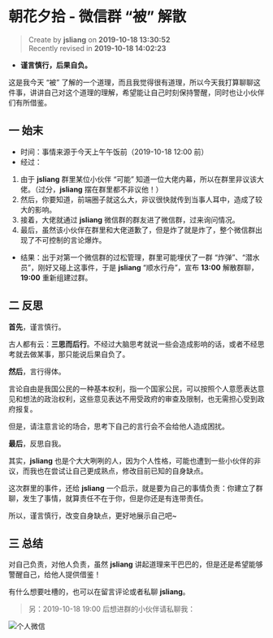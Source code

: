朝花夕拾 - 微信群 “被” 解散
===

> Create by **jsliang** on **2019-10-18 13:30:52**  
> Recently revised in **2019-10-18 14:02:23**

* **谨言慎行，后果自负。**

这是我今天 “被” 了解的一个道理，而且我觉得很有道理，所以今天我打算聊聊这件事，讲讲自己对这个道理的理解，希望能让自己时刻保持警醒，同时也让小伙伴们有所借鉴。

## 一 始末

* 时间：事情来源于今天上午午饭前（2019-10-18 12:00 前）
* 经过：

1. 由于 **jsliang** 群里某位小伙伴 “可能” 知道一位大佬内幕，所以在群里非议该大佬。（过分，**jsliang** 摆在群里都不非议他！）
2. 然后，你要知道，前端圈子就这么大，非议很快就传到当事人耳中，造成了较大的影响。
3. 接着，大佬就通过 **jsliang** 微信群的群友进了微信群，过来询问情况。
4. 最后，虽然该小伙伴在群里和大佬道歉了，但是炸了就是炸了，整个微信群出现了不可控制的言论爆炸。

* 结果：出于对第一个微信群的过松管理，群里可能埋伏了一群 “炸弹”、“潜水员”，刚好又碰上这事件，于是 **jsliang** “顺水行舟”，宣布 **13:00** 解散群聊，**19:00** 重新组建过群。

## 二 反思

**首先**，谨言慎行。

古人都有云：**三思而后行**。不经过大脑思考就说一些会造成影响的话，或者不经思考就去做某事，那只能说后果自负了。

**然后**，言行得体。

言论自由是我国公民的一种基本权利，指一个国家公民，可以按照个人意愿表达意见和想法的政治权利，这些意见表达不用受政府的审查及限制，也无需担心受到政府报复。

但是，请注意言论的场合，思考下自己的言行会不会给他人造成困扰。

**最后**，反思自我。

其实，**jsliang** 也是个大大咧咧的人，因为个人性格，可能也遭到一些小伙伴的非议，而我也在尝试让自己更成熟点，修改目前已知的自身缺点。

这次群里的事件，还给 **jsliang** 一个启示，就是要为自己的事情负责：你建立了群聊，发生了事情，就算责任不在于你，但是你还是有连带责任。

所以，谨言慎行，改变自身缺点，更好地展示自己吧~

## 三 总结

对自己负责，对他人负责，虽然 **jsliang** 讲起道理来干巴巴的，但是还是希望能够警醒自己，给他人提供借鉴！

有什么想要吐槽的，也可以在留言评论或者私聊 **jsliang**。

> 另：2019-10-18 19:00 后想进群的小伙伴请私聊我：

![个人微信](../../../../public-repertory/img/z-small-wechat.jpeg)